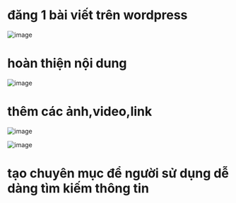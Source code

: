# đăng 1 bài viết trên wordpress

![image](https://user-images.githubusercontent.com/95491130/188384368-87895936-6588-484d-9797-fde8f535c86f.png)

# hoàn thiện nội dung 

![image](https://user-images.githubusercontent.com/95491130/188385211-553a0b0f-ab8b-4348-b87d-f71293db770d.png)

# thêm các ảnh,video,link 

![image](https://user-images.githubusercontent.com/95491130/188385334-9cfe32b6-6719-495b-a410-6a96b3078c8c.png)

![image](https://user-images.githubusercontent.com/95491130/188385391-01421196-f036-4a1e-8ca1-78ff65b3a6d5.png)

# tạo chuyên mục để người sử dụng dễ dàng tìm kiếm thông tin 



